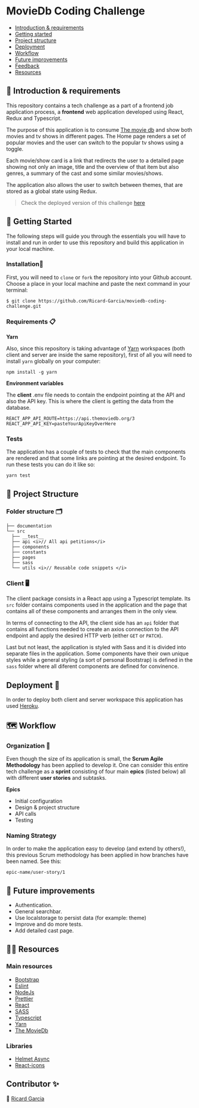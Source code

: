 # MovieDb Coding Challenge

- [Introduction & requirements](##introcution-&-requirements)
- [Getting started](##getting-started)
- [Project structure](##project-structure)
- [Deployment](##deployment)
- [Workflow](##workflow)
- [Future improvements](##future-improvements)
- [Feedback](##feedback)
- [Resources](##resources)

## 🧭 Introduction & requirements

This repository contains a tech challenge as a part of a frontend job application process, a **frontend** web application developed using React, Redux and Typescript.

The purpose of this application is to consume [The movie db](https://www.themoviedb.org/) and show both movies and tv shows in different pages. The Home page renders a set of popular movies and the user can switch to the popular tv shows using a toggle.

Each movie/show card is a link that redirects the user to a detailed page showing not only an image, title and the overview of that item but also genres, a summary of the cast and some similar movies/shows.

The application also allows the user to switch between themes, that are stored as a global state using Redux.

> Check the deployed version of this challenge [here](https://moviedb-coding-challenge.herokuapp.com/)

## 🚀 Getting Started

The following steps will guide you through the essentials you will have to install and run in order to use this repository and build this application in your local machine.

### Installation🔧

First, you will need to `clone` or `fork` the repository into your Github account. Choose a place in your local machine and paste the next command in your terminal:

```
$ git clone https://github.com/Ricard-Garcia/moviedb-coding-challenge.git
```

### Requirements 📋

**Yarn**

Also, since this repository is taking advantage of [Yarn](https://yarnpkg.com/) workspaces (both client and server are inside the same repository), first of all you will need to install `yarn` globally on your computer:

```
npm install -g yarn
```

**Environment variables**

The **client** .env file needs to contain the endpoint pointing at the API and also the API key. This is where the client is getting the data from the database.

```
REACT_APP_API_ROUTE=https://api.themoviedb.org/3
REACT_APP_API_KEY=pasteYourApiKeyOverHere
```

### Tests

The application has a couple of tests to check that the main components are rendered and that some links are pointing at the desired endpoint. To run these tests you can do it like so:

```
yarn test
```

## 🦴 Project Structure

### Folder structure 🗂

```
├── documentation
└── src
  ├── __test__
  ├── api <i>// All api petitions</i>
  ├── components
  ├── constants
  ├── pages
  ├── sass
  └── utils <i>// Reusable code snippets </i>

```

### Client 🖥

The client package consists in a React app using a Typescript template. Its `src` folder contains components used in the application and the page that contains all of these components and arranges them in the only view.

In terms of connecting to the API, the client side has an `api` folder that contains all functions needed to create an axios connection to the API endpoint and apply the desired HTTP verb (either `GET` or `PATCH`).

Last but not least, the application is styled with Sass and it is divided into separate files in the application. Some components have their own unique styles while a general styling (a sort of personal Bootstrap) is defined in the `sass` folder where all diferent components are defined for convinence.

## Deployment 🛫

In order to deploy both client and server workspace this application has used [Heroku](www.heroku.com).

## 🗺 Workflow

### Organization 📆

Even though the size of its application is small, the **Scrum Agile Methodology** has been applied to develop it. One can consider this entire tech challenge as a **sprint** consisting of four main **epics** (listed below) all with different **user stories** and subtasks.

**Epics**

- Initial configuration
- Design & project structure
- API calls
- Testing

### Naming Strategy

In order to make the application easy to develop (and extend by others!), this previous Scrum methodology has been applied in how branches have been named. See this:

```
epic-name/user-story/1
```

## 🤝 Future improvements

- Authentication.
- General searchbar.
- Use localstorage to persist data (for example: theme)
- Improve and do more tests.
- Add detailed cast page.

## 🕵️‍♂️ Resources

### Main resources

- [Bootstrap](https://getbootstrap.com/)
- [Eslint](https://eslint.org/)
- [NodeJs](https://nodejs.org/)
- [Prettier](https://prettier.io/)
- [React](https://es.reactjs.org/)
- [SASS](https://sass-lang.com/)
- [Typescript](https://www.typescriptlang.org/)
- [Yarn](https://yarnpkg.com/)
- [The MovieDb](https://developers.themoviedb.org/3/movies/get-similar-movies)

### Libraries

- [Helmet Async](https://github.com/staylor/react-helmet-async)
- [React-icons](https://react-icons.github.io/react-icons/)

## Contributor ✨

👤 [Ricard Garcia](https://github.com/Ricard-Garcia)
